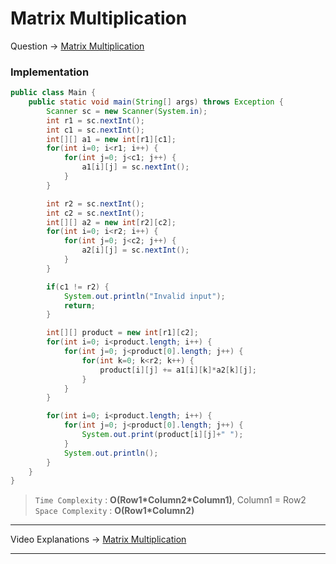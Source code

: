 # Matrix Multiplication
Question -> [Matrix Multiplication](https://nados.io/question/matrix-multiplication?zen=true)    

### Implementation
```java
public class Main {
    public static void main(String[] args) throws Exception {
        Scanner sc = new Scanner(System.in);
        int r1 = sc.nextInt();
        int c1 = sc.nextInt();
        int[][] a1 = new int[r1][c1];
        for(int i=0; i<r1; i++) {
            for(int j=0; j<c1; j++) {
                a1[i][j] = sc.nextInt();
            }
        }

        int r2 = sc.nextInt();
        int c2 = sc.nextInt();
        int[][] a2 = new int[r2][c2];
        for(int i=0; i<r2; i++) {
            for(int j=0; j<c2; j++) {
                a2[i][j] = sc.nextInt();
            }
        }

        if(c1 != r2) {
            System.out.println("Invalid input");
            return;
        }

        int[][] product = new int[r1][c2];
        for(int i=0; i<product.length; i++) {
            for(int j=0; j<product[0].length; j++) {
                for(int k=0; k<r2; k++) {
                    product[i][j] += a1[i][k]*a2[k][j];
                }
            }
        }

        for(int i=0; i<product.length; i++) {
            for(int j=0; j<product[0].length; j++) {
                System.out.print(product[i][j]+" ");
            }
            System.out.println();
        }
    }
}
```
> `Time Complexity` : **O(Row1\*Column2\*Column1)**, Column1 = Row2       
> `Space Complexity` : **O(Row1*Column2)**
---
Video Explanations -> [Matrix Multiplication](https://youtu.be/0dGuTLr6xT4?list=PL-Jc9J83PIiFkOETg2Ybq-FMuJjkZSGeH)   
<hr>
